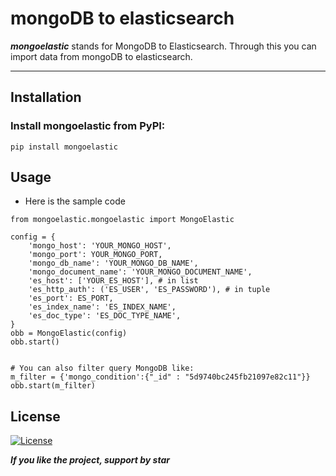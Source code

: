 # mongoDB to elasticsearch


***mongoelastic*** stands for MongoDB to Elasticsearch. Through this you can import data from mongoDB to elasticsearch.

---

## Installation

### Install mongoelastic from PyPI: <br />
`pip install mongoelastic` <br />

## Usage




* Here is the sample code 
```shell
from mongoelastic.mongoelastic import MongoElastic

config = {
    'mongo_host': 'YOUR_MONGO_HOST',
    'mongo_port': YOUR_MONGO_PORT,
    'mongo_db_name': 'YOUR_MONGO_DB_NAME',
    'mongo_document_name': 'YOUR_MONGO_DOCUMENT_NAME',
    'es_host': ['YOUR_ES_HOST'], # in list
    'es_http_auth': ('ES_USER', 'ES_PASSWORD'), # in tuple
    'es_port': ES_PORT,
    'es_index_name': 'ES_INDEX_NAME',
    'es_doc_type': 'ES_DOC_TYPE_NAME',
}
obb = MongoElastic(config)
obb.start()


# You can also filter query MongoDB like:
m_filter = {'mongo_condition':{"_id" : "5d9740bc245fb21097e82c11"}}
obb.start(m_filter)  
```


## License

[![License](https://img.shields.io/github/license/naimmalek/mongoelastic.svg)](https://github.com/naimmalek/mongoelastic/blob/master/README.md)

***If you like the project, support by star***